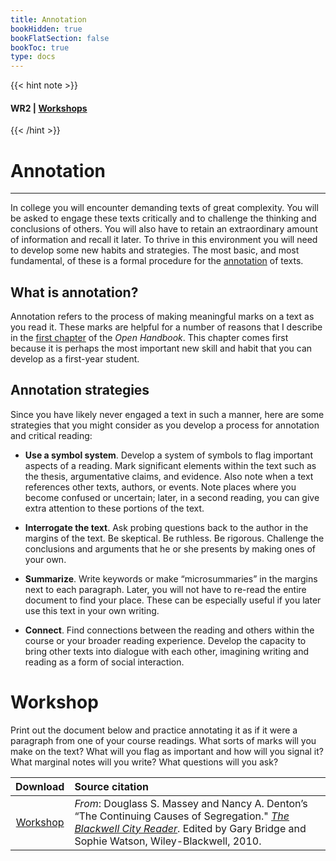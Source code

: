 ```yaml
---
title: Annotation
bookHidden: true
bookFlatSection: false
bookToc: true
type: docs
---
```


{{< hint note >}} 
#### <i class="fas fa-dot-circle"></i>  **WR2** | [**Workshops**](/courses/workshops/) 
{{< /hint >}}

# Annotation

---

In college you will encounter demanding texts of great complexity. You will be asked to engage these texts critically and to challenge the thinking and conclusions of others. You will also have to retain an extraordinary amount of information and recall it later. To thrive in this environment you will need to develop some new habits and strategies. The most basic, and most fundamental, of these is a formal procedure for the [annotation](/resources/open-handbook/chapter-1) of texts.

## What is annotation?

Annotation refers to the process of making meaningful marks on a text as you read it. These marks are helpful for a number of reasons that I describe in the [first chapter](/resources/open-handbook/chapter-1) of the *Open Handbook*. This chapter comes first because it is perhaps the most important new skill and habit that you can develop as a first-year student. 

## Annotation strategies

Since you have likely never engaged a text in such a manner, here are some strategies that you might consider as you develop a process for annotation and critical reading:

- **Use a symbol system**. Develop a system of symbols to flag important aspects of a reading. Mark significant elements within the text such as the thesis, argumentative claims, and evidence. Also note when a text references other texts, authors, or events. Note places where you become confused or uncertain; later, in a second reading, you can give extra attention to these portions of the text.

- **Interrogate the text**. Ask probing questions back to the author in the margins of the text. Be skeptical. Be ruthless. Be rigorous. Challenge the conclusions and arguments that he or she presents by making ones of your own.

- **Summarize**. Write keywords or make “microsummaries” in the margins next to each paragraph. Later, you will not have to re-read the entire document to find your place. These can be especially useful if you later use this text in your own writing.

- **Connect**. Find connections between the reading and others within the course or your broader reading experience. Develop the capacity to bring other texts into dialogue with each other, imagining writing and reading as a form of social interaction.

# Workshop

Print out the document below and practice annotating it as if it were a paragraph from one of your course readings. What sorts of marks will you make on the text? What will you flag as important and how will you signal it? What marginal notes will you write? What questions will you ask? 

| Download       | Source citation         
| :-------------: |:-------------
|<i class="fa fa-download "></i> [Workshop](/docs/Annotation-Exercise.docx)    | *From*: Douglass S. Massey and Nancy A. Denton’s “The Continuing Causes of Segregation." [*The Blackwell City Reader*](https://www.wiley.com/en-us/The+Blackwell+City+Reader%2C+2nd+Edition-p-9781405189828). Edited by Gary Bridge and Sophie Watson, Wiley-Blackwell, 2010.  

